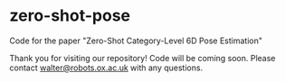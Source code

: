 # zero-shot-pose
Code for the paper "Zero-Shot Category-Level 6D Pose Estimation"

Thank you for visiting our repository! Code will be coming soon. Please contact walter@robots.ox.ac.uk with any questions.
